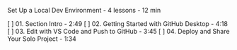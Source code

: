 
Set Up a Local Dev Environment - 4 lessons - 12 min

[ ] 01. Section Intro - 2:49
[ ] 02. Getting Started with GitHub Desktop - 4:18
[ ] 03. Edit with VS Code and Push to GitHub - 3:45
[ ] 04. Deploy and Share Your Solo Project - 1:34